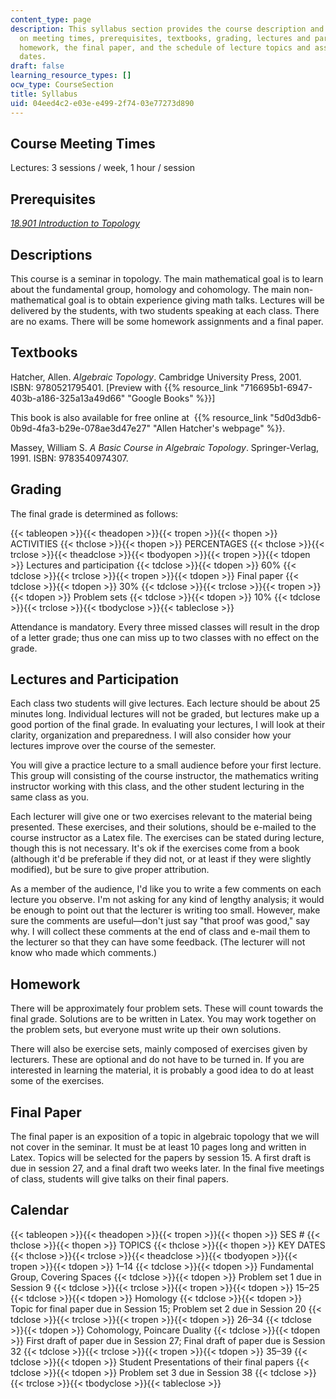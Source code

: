 ```yaml
---
content_type: page
description: This syllabus section provides the course description and information
  on meeting times, prerequisites, textbooks, grading, lectures and participation,
  homework, the final paper, and the schedule of lecture topics and assignment due
  dates.
draft: false
learning_resource_types: []
ocw_type: CourseSection
title: Syllabus
uid: 04eed4c2-e03e-e499-2f74-03e77273d890
---
```

## Course Meeting Times

Lectures: 3 sessions / week, 1 hour / session

## Prerequisites

[*18.901 Introduction to Topology*](/courses/18-901-introduction-to-topology-fall-2004)

## Descriptions

This course is a seminar in topology. The main mathematical goal is to learn about the fundamental group, homology and cohomology. The main non-mathematical goal is to obtain experience giving math talks. Lectures will be delivered by the students, with two students speaking at each class. There are no exams. There will be some homework assignments and a final paper.

## Textbooks

Hatcher, Allen. *Algebraic Topology*. Cambridge University Press, 2001. ISBN: 9780521795401. \[Preview with {{% resource_link "716695b1-6947-403b-a186-325a13a49d66" "Google Books" %}}\]

This book is also available for free online at  {{% resource_link "5d0d3db6-0b9d-4fa3-b29e-078ae3d47e27" "Allen Hatcher's webpage" %}}.

Massey, William S. *A Basic Course in Algebraic Topology*. Springer-Verlag, 1991. ISBN: 9783540974307.

## Grading

The final grade is determined as follows:

{{< tableopen >}}{{< theadopen >}}{{< tropen >}}{{< thopen >}}
ACTIVITIES
{{< thclose >}}{{< thopen >}}
PERCENTAGES
{{< thclose >}}{{< trclose >}}{{< theadclose >}}{{< tbodyopen >}}{{< tropen >}}{{< tdopen >}}
Lectures and participation
{{< tdclose >}}{{< tdopen >}}
60%
{{< tdclose >}}{{< trclose >}}{{< tropen >}}{{< tdopen >}}
Final paper
{{< tdclose >}}{{< tdopen >}}
30%
{{< tdclose >}}{{< trclose >}}{{< tropen >}}{{< tdopen >}}
Problem sets
{{< tdclose >}}{{< tdopen >}}
10%
{{< tdclose >}}{{< trclose >}}{{< tbodyclose >}}{{< tableclose >}}

Attendance is mandatory. Every three missed classes will result in the drop of a letter grade; thus one can miss up to two classes with no effect on the grade.

## Lectures and Participation

Each class two students will give lectures. Each lecture should be about 25 minutes long. Individual lectures will not be graded, but lectures make up a good portion of the final grade. In evaluating your lectures, I will look at their clarity, organization and preparedness. I will also consider how your lectures improve over the course of the semester.

You will give a practice lecture to a small audience before your first lecture. This group will consisting of the course instructor, the mathematics writing instructor working with this class, and the other student lecturing in the same class as you.

Each lecturer will give one or two exercises relevant to the material being presented. These exercises, and their solutions, should be e-mailed to the course instructor as a Latex file. The exercises can be stated during lecture, though this is not necessary. It's ok if the exercises come from a book (although it'd be preferable if they did not, or at least if they were slightly modified), but be sure to give proper attribution.

As a member of the audience, I'd like you to write a few comments on each lecture you observe. I'm not asking for any kind of lengthy analysis; it would be enough to point out that the lecturer is writing too small. However, make sure the comments are useful—don't just say "that proof was good," say why. I will collect these comments at the end of class and e-mail them to the lecturer so that they can have some feedback. (The lecturer will not know who made which comments.)

## Homework

There will be approximately four problem sets. These will count towards the final grade. Solutions are to be written in Latex. You may work together on the problem sets, but everyone must write up their own solutions.

There will also be exercise sets, mainly composed of exercises given by lecturers. These are optional and do not have to be turned in. If you are interested in learning the material, it is probably a good idea to do at least some of the exercises.

## Final Paper

The final paper is an exposition of a topic in algebraic topology that we will not cover in the seminar. It must be at least 10 pages long and written in Latex. Topics will be selected for the papers by session 15. A first draft is due in session 27, and a final draft two weeks later. In the final five meetings of class, students will give talks on their final papers.

## Calendar

{{< tableopen >}}{{< theadopen >}}{{< tropen >}}{{< thopen >}}
SES #
{{< thclose >}}{{< thopen >}}
TOPICS
{{< thclose >}}{{< thopen >}}
KEY DATES
{{< thclose >}}{{< trclose >}}{{< theadclose >}}{{< tbodyopen >}}{{< tropen >}}{{< tdopen >}}
1–14
{{< tdclose >}}{{< tdopen >}}
Fundamental Group, Covering Spaces
{{< tdclose >}}{{< tdopen >}}
Problem set 1 due in Session 9
{{< tdclose >}}{{< trclose >}}{{< tropen >}}{{< tdopen >}}
15–25
{{< tdclose >}}{{< tdopen >}}
Homology
{{< tdclose >}}{{< tdopen >}}
Topic for final paper due in Session 15; Problem set 2 due in Session 20
{{< tdclose >}}{{< trclose >}}{{< tropen >}}{{< tdopen >}}
26–34
{{< tdclose >}}{{< tdopen >}}
Cohomology, Poincare Duality
{{< tdclose >}}{{< tdopen >}}
First draft of paper due in Session 27; Final draft of paper due is Session 32
{{< tdclose >}}{{< trclose >}}{{< tropen >}}{{< tdopen >}}
35–39
{{< tdclose >}}{{< tdopen >}}
Student Presentations of their final papers
{{< tdclose >}}{{< tdopen >}}
Problem set 3 due in Session 38
{{< tdclose >}}{{< trclose >}}{{< tbodyclose >}}{{< tableclose >}}